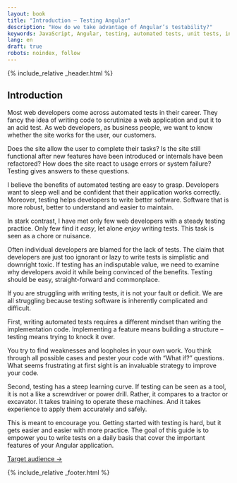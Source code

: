 ```yaml
---
layout: book
title: "Introduction – Testing Angular"
description: "How do we take advantage of Angular’s testability?"
keywords: JavaScript, Angular, testing, automated tests, unit tests, integration tests, end-to-end tests
lang: en
draft: true
robots: noindex, follow
---
```


{% include_relative _header.html %}

## Introduction

Most web developers come across automated tests in their career. They fancy the idea of writing code to scrutinize a web application and put it to an acid test. As web developers, as business people, we want to know whether the site works for the user, our customers.

Does the site allow the user to complete their tasks? Is the site still functional after new features have been introduced or internals have been refactored? How does the site react to usage errors or system failure? Testing gives answers to these questions.

I believe the benefits of automated testing are easy to grasp. Developers want to sleep well and be confident that their application works correctly. Moreover, testing helps developers to write better software. Software that is more robust, better to understand and easier to maintain.

In stark contrast, I have met only few web developers with a steady testing practice. Only few find it *easy*, let alone *enjoy* writing tests. This task is seen as a chore or nuisance.

Often individual developers are blamed for the lack of tests. The claim that developers are just too ignorant or lazy to write tests is simplistic and downright toxic. If testing has an indisputable value, we need to examine why developers avoid it while being convinced of the benefits. Testing should be easy, straight-forward and commonplace.

If you are struggling with writing tests, it is not your fault or deficit. We are all struggling because testing software is inherently complicated and difficult.

First, writing automated tests requires a different mindset than writing the implementation code. Implementing a feature means building a structure – testing means trying to knock it over.

You try to find weaknesses and loopholes in your own work. You think through all possible cases and pester your code with “What if?” questions. What seems frustrating at first sight is an invaluable strategy to improve your code.

Second, testing has a steep learning curve. If testing can be seen as a tool, it is not a like a screwdriver or power drill. Rather, it compares to a tractor or excavator. It takes training to operate these machines. And it takes experience to apply them accurately and safely.

This is meant to encourage you. Getting started with testing is hard, but it gets easier and easier with more practice. The goal of this guide is to empower you to write tests on a daily basis that cover the important features of your Angular application.

<p id="next-chapter-link"><a href="./target-audience/">Target audience &rarr;</a></p>

{% include_relative _footer.html %}
